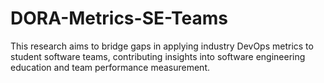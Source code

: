 # DORA-Metrics-SE-Teams
This research aims to bridge gaps in applying industry DevOps metrics to student software teams, contributing insights into software engineering education and team performance measurement.
